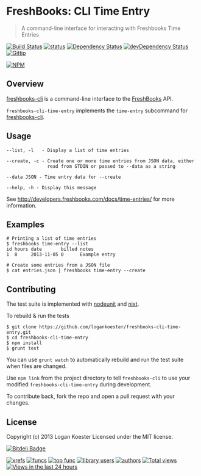 # FreshBooks: CLI Time Entry
> A command-line interface for interacting with Freshbooks Time Entries

[![Build Status](https://secure.travis-ci.org/logankoester/freshbooks-cli-time-entry.png?branch=master)](http://travis-ci.org/logankoester/freshbooks-cli-time-entry)
[![status](https://sourcegraph.com/api/repos/github.com/logankoester/freshbooks-cli-time-entry/badges/status.png)](https://sourcegraph.com/github.com/logankoester/freshbooks-cli-time-entry)
[![Dependency Status](https://david-dm.org/logankoester/freshbooks-cli-time-entry.png)](https://david-dm.org/logankoester/freshbooks-cli-time-entry)
[![devDependency Status](https://david-dm.org/logankoester/freshbooks-cli-time-entry/dev-status.png)](https://david-dm.org/logankoester/freshbooks-cli-time-entry#info=devDependencies)
[![Gittip](http://img.shields.io/gittip/logankoester.png)](https://www.gittip.com/logankoester/)

[![NPM](https://nodei.co/npm/freshbooks-cli-time-entry.png?downloads=true)](https://nodei.co/npm/freshbooks-cli-time-entry/)

## Overview

[freshbooks-cli](https://github.com/logankoester/freshbooks-cli) is a
command-line interface to the [FreshBooks](http://freshbooks.com/) API.

`freshbooks-cli-time-entry` implements the `time-entry` subcommand for
[freshbooks-cli](https://github.com/logankoester/freshbooks-cli).


## Usage

    --list, -l   - Display a list of time entries

    --create, -c - Create one or more time entries from JSON data, either
                   read from STDIN or passed to --data as a string

    --data JSON - Time entry data for --create

    --help, -h - Display this message

See http://developers.freshbooks.com/docs/time-entries/ for more information.


## Examples

    # Printing a list of time entries
    $ freshbooks time-entry --list
    id hours date       billed notes
    1  8     2013-11-05 0      Example entry

    # Create some entries from a JSON file
    $ cat entries.json | freshbooks time-entry --create


## Contributing

The test suite is implemented with
[nodeunit](https://github.com/caolan/nodeunit) and
[nixt](https://github.com/vesln/nixt).

To rebuild & run the tests

    $ git clone https://github.com/logankoester/freshbooks-cli-time-entry.git
    $ cd freshbooks-cli-time-entry
    $ npm install
    $ grunt test

You can use `grunt watch` to automatically rebuild and run the test suite when
files are changed.

Use `npm link` from the project directory to tell `freshbooks-cli` to use
your modified `freshbooks-cli-time-entry` during development.

To contribute back, fork the repo and open a pull request with your changes.


## License

Copyright (c) 2013 Logan Koester
Licensed under the MIT license.


[![Bitdeli Badge](https://d2weczhvl823v0.cloudfront.net/logankoester/freshbooks-cli-time-entry/trend.png)](https://bitdeli.com/free "Bitdeli Badge")

[![xrefs](https://sourcegraph.com/api/repos/github.com/logankoester/freshbooks-cli-time-entry/badges/xrefs.png)](https://sourcegraph.com/github.com/logankoester/freshbooks-cli-time-entry)
[![funcs](https://sourcegraph.com/api/repos/github.com/logankoester/freshbooks-cli-time-entry/badges/funcs.png)](https://sourcegraph.com/github.com/logankoester/freshbooks-cli-time-entry)
[![top func](https://sourcegraph.com/api/repos/github.com/logankoester/freshbooks-cli-time-entry/badges/top-func.png)](https://sourcegraph.com/github.com/logankoester/freshbooks-cli-time-entry)
[![library users](https://sourcegraph.com/api/repos/github.com/logankoester/freshbooks-cli-time-entry/badges/library-users.png)](https://sourcegraph.com/github.com/logankoester/freshbooks-cli-time-entry)
[![authors](https://sourcegraph.com/api/repos/github.com/logankoester/freshbooks-cli-time-entry/badges/authors.png)](https://sourcegraph.com/github.com/logankoester/freshbooks-cli-time-entry)
[![Total views](https://sourcegraph.com/api/repos/github.com/logankoester/freshbooks-cli-time-entry/counters/views.png)](https://sourcegraph.com/github.com/logankoester/freshbooks-cli-time-entry)
[![Views in the last 24 hours](https://sourcegraph.com/api/repos/github.com/logankoester/freshbooks-cli-time-entry/counters/views-24h.png)](https://sourcegraph.com/github.com/logankoester/freshbooks-cli-time-entry)
